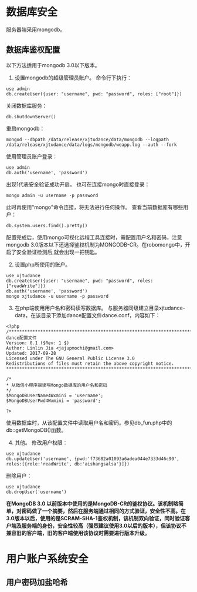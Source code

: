 # 数据库安全

服务器端采用mongodb。
	
## 数据库鉴权配置
	
以下方法适用于mongodb 3.0以下版本。

1. 设置mongodb的超级管理员账户。
命令行下执行：
```
use admin
db.createUser({user: "username", pwd: "password", roles: ["root"]})
```
关闭数据库服务：
```
db.shutdownServer()
```
重启mongodb：
```
mongod --dbpath /data/release/xjtudance/data/mongodb --logpath /data/release/xjtudance/data/logs/mongodb/weapp.log --auth --fork
```
使用管理员账户登录：
```
use admin
db.auth('username', 'password')
```
出现1代表安全验证成功开启。
也可在连接mongo时直接登录：
```
mongo admin -u username -p password
```
此时再使用"mongo"命令连接，将无法进行任何操作。
查看当前数据库有哪些用户：
```
db.system.users.find().pretty()
```
配置完成后，使用mongo可视化远程工具连接时，需配置用户名和密码，注意mongodb 3.0版本以下还选择鉴权机制为MONGODB-CR。在robomongo中，开启了安全验证检测后,就会出现一把钥匙。

2. 设置php所使用的账户。
```
use xjtudance
db.createUser({user: "username", pwd: "password", roles: ["readWrite"]})
db.auth('username', 'password')
mongo xjtudance -u username -p password
```

3. 在php端使用用户名和密码读写数据库。
与服务器同级建立目录xjtudance-data，在该目录下添加dance配置文件dance.conf，内容如下：
```
<?php
/*******************************************************************************
dance配置文件
Version: 0.1 ($Rev: 1 $)
Author: Linlin Jia <jajupmochi@gmail.com>
Updated: 2017-09-28
Licensed under The GNU General Public License 3.0
Redistributions of files must retain the above copyright notice.
*******************************************************************************/

/*
* 从微信小程序端读写Mongo数据库的用户名和密码
*/
$MongoDBUserName4Wxmini = 'username';
$MongoDBUserPwd4Wxmini = 'password';

?>
```
使用数据库时，从该配置文件中读取用户名和密码。参见db_fun.php中的db::getMongoDB()函数。

4. 其他。
修改用户权限：
```
use xjtudance
db.updateUser('username', {pwd:'f73682a01093a6adea044e7333d46c90', roles:[{role:'readWrite', db:'aishangsalsa'}]})
```
删除用户：
```
use xjtudance
db.dropUser('username')
```
	
**在MongoDB 3.0 以前版本中使用的是MongoDB-CR的鉴权协议。该机制略简单，对密码做了一个摘要，然后在服务端通过相同的方式验证，安全性不高。在3.0版本以后，使用的是SCRAM-SHA-1鉴权机制，该机制双向验证，同时验证客户端及服务端的身份，安全性较高（强烈建议使用3.0以后的版本），但该协议不兼容旧的客户端，旧的客户端使用该协议时需要进行版本升级。**

# 用户账户系统安全

## 用户密码加盐哈希
